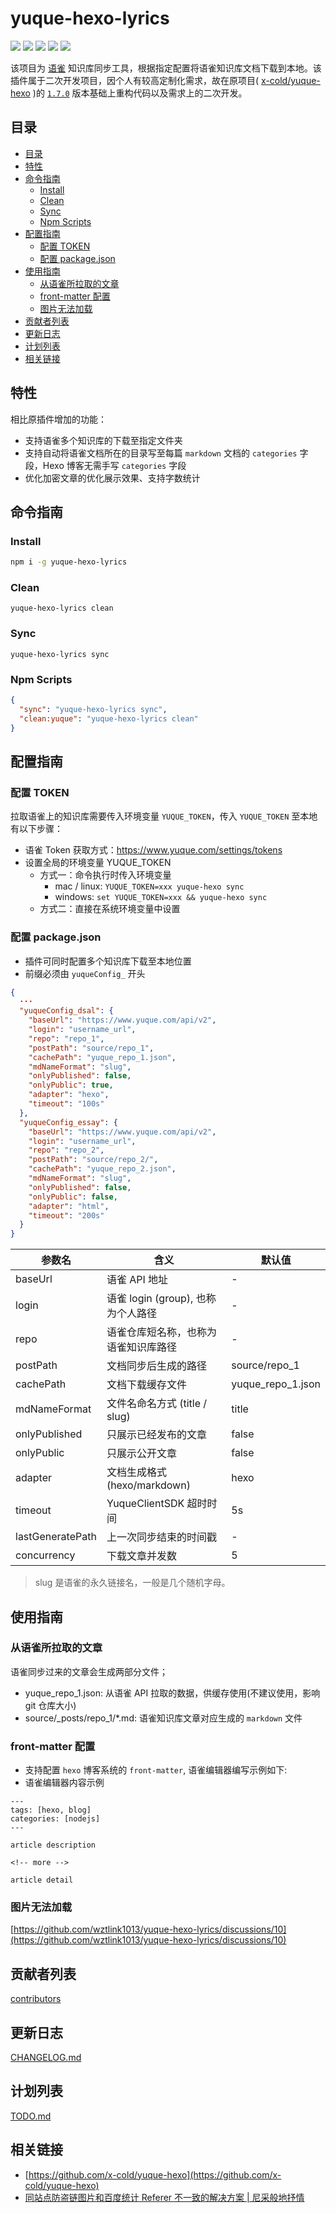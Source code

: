 # yuque-hexo-lyrics

[![](https://img.shields.io/github/package-json/v/wztlink1013/yuque-hexo-lyrics)](https://img.shields.io/github/package-json/v/wztlink1013/yuque-hexo-lyrics) [![](https://github.com/wztlink1013/yuque-hexo-lyrics/actions/workflows/ci.yml/badge.svg)](https://github.com/wztlink1013/yuque-hexo-lyrics/actions/workflows/ci.yml/badge.svg) [![](https://img.shields.io/npm/dt/yuque-hexo-lyrics)](https://www.npmjs.com/package/yuque-hexo-lyrics) [![](https://img.shields.io/badge/powered%20by-wztlink1013-orange)](https://github.com/wztlink1013/yuque-hexo-lyrics) [![](https://img.shields.io/badge/license-MIT-blue.svg)](./LICENSE)

该项目为 [语雀](https://www.yuque.com/) 知识库同步工具，根据指定配置将语雀知识库文档下载到本地。该插件属于二次开发项目，因个人有较高定制化需求，故在原项目( [x-cold/yuque-hexo](https://github.com/x-cold/yuque-hexo) )的 [`1.7.0`](https://www.npmjs.com/package/yuque-hexo/v/1.7.0) 版本基础上重构代码以及需求上的二次开发。

## <a name=''></a>目录

<!-- vscode-markdown-toc -->

- [目录](#)
- [特性](#-1)
- [命令指南](#-1)
  - [Install](#Install)
  - [Clean](#Clean)
  - [Sync](#Sync)
  - [Npm Scripts](#NpmScripts)
- [配置指南](#-1)
  - [配置 TOKEN](#TOKEN)
  - [配置 package.json](#package.json)
- [使用指南](#-1)
  - [从语雀所拉取的文章](#-1)
  - [front-matter 配置](#front-matter)
  - [图片无法加载](#-1)
- [贡献者列表](#-1)
- [更新日志](#-1)
- [计划列表](#-1)
- [相关链接](#-1)

<!-- vscode-markdown-toc-config
	numbering=false
	autoSave=true
	/vscode-markdown-toc-config -->
<!-- /vscode-markdown-toc -->

## <a name='-1'></a>特性

相比原插件增加的功能：

- 支持语雀多个知识库的下载至指定文件夹
- 支持自动将语雀文档所在的目录写至每篇 `markdown` 文档的 `categories` 字段，Hexo 博客无需手写 `categories` 字段
- 优化加密文章的优化展示效果、支持字数统计

## <a name='-1'></a>命令指南

### <a name='Install'></a>Install

```bash
npm i -g yuque-hexo-lyrics
```

### <a name='Clean'></a>Clean

```
yuque-hexo-lyrics clean
```

### <a name='Sync'></a>Sync

```
yuque-hexo-lyrics sync
```

### <a name='NpmScripts'></a>Npm Scripts

```json
{
  "sync": "yuque-hexo-lyrics sync",
  "clean:yuque": "yuque-hexo-lyrics clean"
}
```

## <a name='-1'></a>配置指南

### <a name='TOKEN'></a>配置 TOKEN

拉取语雀上的知识库需要传入环境变量 `YUQUE_TOKEN`，传入 `YUQUE_TOKEN` 至本地有以下步骤：

- 语雀 Token 获取方式：https://www.yuque.com/settings/tokens
- 设置全局的环境变量 YUQUE_TOKEN
  - 方式一：命令执行时传入环境变量
    - mac / linux: `YUQUE_TOKEN=xxx yuque-hexo sync`
    - windows: `set YUQUE_TOKEN=xxx && yuque-hexo sync`
  - 方式二：直接在系统环境变量中设置

### <a name='package.json'></a>配置 package.json

- 插件可同时配置多个知识库下载至本地位置
- 前缀必须由 `yuqueConfig_` 开头

```json
{
  ···
  "yuqueConfig_dsal": {
    "baseUrl": "https://www.yuque.com/api/v2",
    "login": "username_url",
    "repo": "repo_1",
    "postPath": "source/repo_1",
    "cachePath": "yuque_repo_1.json",
    "mdNameFormat": "slug",
    "onlyPublished": false,
    "onlyPublic": true,
    "adapter": "hexo",
    "timeout": "100s"
  },
  "yuqueConfig_essay": {
    "baseUrl": "https://www.yuque.com/api/v2",
    "login": "username_url",
    "repo": "repo_2",
    "postPath": "source/repo_2/",
    "cachePath": "yuque_repo_2.json",
    "mdNameFormat": "slug",
    "onlyPublished": false,
    "onlyPublic": false,
    "adapter": "html",
    "timeout": "200s"
  }
}
```

| 参数名           | 含义                                 | 默认值            |
| ---------------- | ------------------------------------ | ----------------- |
| baseUrl          | 语雀 API 地址                        | -                 |
| login            | 语雀 login (group), 也称为个人路径   | -                 |
| repo             | 语雀仓库短名称，也称为语雀知识库路径 | -                 |
| postPath         | 文档同步后生成的路径                 | source/repo_1     |
| cachePath        | 文档下载缓存文件                     | yuque_repo_1.json |
| mdNameFormat     | 文件名命名方式 (title / slug)        | title             |
| onlyPublished    | 只展示已经发布的文章                 | false             |
| onlyPublic       | 只展示公开文章                       | false             |
| adapter          | 文档生成格式 (hexo/markdown)         | hexo              |
| timeout          | YuqueClientSDK 超时时间              | 5s                |
| lastGeneratePath | 上一次同步结束的时间戳               | -                 |
| concurrency      | 下载文章并发数                       | 5                 |

> slug 是语雀的永久链接名，一般是几个随机字母。

## <a name='-1'></a>使用指南

### <a name='-1'></a>从语雀所拉取的文章

语雀同步过来的文章会生成两部分文件；

- yuque_repo_1.json: 从语雀 API 拉取的数据，供缓存使用(不建议使用，影响 git 仓库大小)
- source/\_posts/repo_1/\*.md: 语雀知识库文章对应生成的 `markdown` 文件

### <a name='front-matter'></a>front-matter 配置

- 支持配置 `hexo` 博客系统的 `front-matter`, 语雀编辑器编写示例如下:
- 语雀编辑器内容示例

```
---
tags: [hexo, blog]
categories: [nodejs]
---

article description

<!-- more -->

article detail
```

### <a name='-1'></a>图片无法加载

[https://github.com/wztlink1013/yuque-hexo-lyrics/discussions/10](https://github.com/wztlink1013/yuque-hexo-lyrics/discussions/10)

## <a name='-1'></a>贡献者列表

[contributors](https://github.com/wztlink1013/yuque-hexo-lyrics/graphs/contributors)

## <a name='-1'></a>更新日志

[CHANGELOG.md](./CHANGELOG.md)

## <a name='-1'></a>计划列表

[TODO.md](./TODO.md)

## <a name='-1'></a>相关链接

- [https://github.com/x-cold/yuque-hexo](https://github.com/x-cold/yuque-hexo)
- [同站点防盗链图片和百度统计 Referer 不一致的解决方案 | 尼采般地抒情](https://www.wztlink1013.com/blog/ugwagn/)
